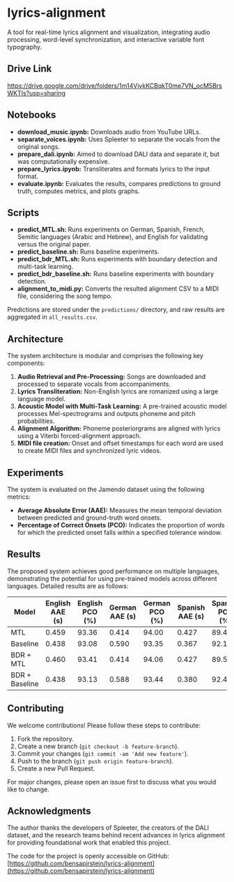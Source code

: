 # lyrics-alignment
A tool for real-time lyrics alignment and visualization, integrating audio processing, word-level synchronization, and interactive variable font typography.

## Drive Link
https://drive.google.com/drive/folders/1m14VjykKCBqkT0me7VN_ocM5BrsWKTIs?usp=sharing

## Notebooks
- **download_music.ipynb:** Downloads audio from YouTube URLs.
- **separate_voices.ipynb:** Uses Spleeter to separate the vocals from the original songs.
- **prepare_dali.ipynb:** Aimed to download DALI data and separate it, but was computationally expensive.
- **prepare_lyrics.ipynb:** Transliterates and formats lyrics to the input format.
- **evaluate.ipynb:** Evaluates the results, compares predictions to ground truth, computes metrics, and plots graphs.

## Scripts
- **predict_MTL.sh:** Runs experiments on German, Spanish, French, Semitic languages (Arabic and Hebrew), and English for validating versus the original paper.
- **predict_baseline.sh:** Runs baseline experiments.
- **predict_bdr_MTL.sh:** Runs experiments with boundary detection and multi-task learning.
- **predict_bdr_baseline.sh:** Runs baseline experiments with boundary detection.
- **alignment_to_midi.py:** Converts the resulted alignment CSV to a MIDI file, considering the song tempo.

Predictions are stored under the `predictions/` directory, and raw results are aggregated in `all_results.csv`.



## Architecture
The system architecture is modular and comprises the following key components:
1. **Audio Retrieval and Pre-Processing:** Songs are downloaded and processed to separate vocals from accompaniments.
2. **Lyrics Transliteration:** Non-English lyrics are romanized using a large language model.
3. **Acoustic Model with Multi-Task Learning:** A pre-trained acoustic model processes Mel-spectrograms and outputs phoneme and pitch probabilities.
4. **Alignment Algorithm:** Phoneme posteriorgrams are aligned with lyrics using a Viterbi forced-alignment approach.
5. **MIDI file creation:** Onset and offset timestamps for each word are used to create MIDI files and synchronized lyric videos.

## Experiments
The system is evaluated on the Jamendo dataset using the following metrics:
- **Average Absolute Error (AAE):** Measures the mean temporal deviation between predicted and ground-truth word onsets.
- **Percentage of Correct Onsets (PCO):** Indicates the proportion of words for which the predicted onset falls within a specified tolerance window.

## Results
The proposed system achieves good performance on multiple languages, demonstrating the potential for using pre-trained models across different languages. Detailed results are as follows:

| Model          | English AAE (s) | English PCO (%) | German AAE (s) | German PCO (%) | Spanish AAE (s) | Spanish PCO (%) | French AAE (s) | French PCO (%) |
|----------------|-----------------|-----------------|----------------|----------------|-----------------|-----------------|----------------|----------------|
| MTL            | 0.459           | 93.36           | 0.414          | 94.00          | 0.427           | 89.44           | 0.757          | 77.35          |
| Baseline       | 0.438           | 93.08           | 0.590          | 93.35          | 0.367           | 92.19           | 0.469          | 82.73          |
| BDR + MTL      | 0.460           | 93.41           | 0.414          | 94.06          | 0.427           | 89.51           | 0.752          | 77.45          |
| BDR + Baseline | 0.438           | 93.13           | 0.588          | 93.44          | 0.380           | 92.43           | 0.468          | 82.75          |

## Contributing
We welcome contributions! Please follow these steps to contribute:
1. Fork the repository.
2. Create a new branch (`git checkout -b feature-branch`).
3. Commit your changes (`git commit -am 'Add new feature'`).
4. Push to the branch (`git push origin feature-branch`).
5. Create a new Pull Request.

For major changes, please open an issue first to discuss what you would like to change.

## Acknowledgments
The author thanks the developers of Spleeter, the creators of the DALI dataset, and the research teams behind recent advances in lyrics alignment for providing foundational work that enabled this project.

The code for the project is openly accessible on GitHub: [https://github.com/bensapirstein/lyrics-alignment](https://github.com/bensapirstein/lyrics-alignment)
